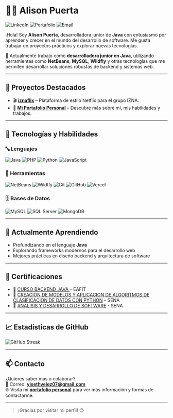 # 👩‍💻 Alison Puerta

[![LinkedIn](https://img.shields.io/badge/LinkedIn-0077B5?style=flat&logo=linkedin&logoColor=white)](https://www.linkedin.com/in/alison-puerta/)
[![Portafolio](https://img.shields.io/badge/Portafolio-Web-blueviolet?style=flat)](https://alison-puerta.vercel.app/)
[![Email](https://img.shields.io/badge/Email-yisethvelez07@gmail.com-D14836?style=flat&logo=gmail&logoColor=white)](mailto:yisethvelez07@gmail.com)

¡Hola! Soy **Alison Puerta**, desarrolladora junior de **Java** con entusiasmo por aprender y crecer en el mundo del desarrollo de software. Me gusta trabajar en proyectos prácticos y explorar nuevas tecnologías.

💼 Actualmente trabajo como **desarrolladora junior en Java**, utilizando herramientas como **NetBeans**, **MySQL**, **Wildfly** y otras tecnologías que me permiten desarrollar soluciones robustas de backend y sistemas web.

---

## 🚀 Proyectos Destacados

- 🎬 [**iznaflix**](https://iznaflix.vercel.app/) – Plataforma de estilo Netflix para el grupo IZNA.
- 💼 [**Mi Portafolio Personal**](https://alison-puerta.vercel.app/) – Descubre más sobre mí, mis habilidades y trabajos.

---

## 🧠 Tecnologías y Habilidades

### 🔤 Lenguajes
![Java](https://img.shields.io/badge/Java-007396?style=flat&logo=java&logoColor=white)
![PHP](https://img.shields.io/badge/PHP-777BB4?style=flat&logo=php&logoColor=white)
![Python](https://img.shields.io/badge/Python-3776AB?style=flat&logo=python&logoColor=white)
![JavaScript](https://img.shields.io/badge/JavaScript-F7DF1E?style=flat&logo=javascript&logoColor=black)

### 🧰 Herramientas
![NetBeans](https://img.shields.io/badge/NetBeans-1B6AC6?style=flat&logo=apache-netbeans-ide&logoColor=white)
![Wildfly](https://img.shields.io/badge/Wildfly-000000?style=flat&logo=wildfly&logoColor=white)
![Git](https://img.shields.io/badge/Git-F05032?style=flat&logo=git&logoColor=white)
![GitHub](https://img.shields.io/badge/GitHub-181717?style=flat&logo=github&logoColor=white)
![Vercel](https://img.shields.io/badge/Vercel-000000?style=flat&logo=vercel&logoColor=white)

### 🗄️ Bases de Datos
![MySQL](https://img.shields.io/badge/MySQL-4479A1?style=flat&logo=mysql&logoColor=white)
![SQL Server](https://img.shields.io/badge/SQL_Server-CC2927?style=flat&logo=microsoft-sql-server&logoColor=white)
![MongoDB](https://img.shields.io/badge/MongoDB-47A248?style=flat&logo=mongodb&logoColor=white)

---

## 🌱 Actualmente Aprendiendo

- Profundizando en el lenguaje **Java**
- Explorando frameworks modernos para el desarrollo web
- Mejores prácticas en diseño backend y arquitectura de software

---

## 📜 Certificaciones


- 🥇 [CURSO BACKEND JAVA ](#) – EAFIT
- 🥈 [CREACION DE MODELOS Y APLICACION DE ALGORITMOS DE CLASIFICACION DE DATOS CON PYTHON](#) – SENA
- 🥉 [ANALISIS Y DESARROLLO DE SOFTWARE](#) - SENA

---

## 📈 Estadísticas de GitHub

![GitHub Streak](https://github-readme-streak-stats.herokuapp.com/?user=YisethVelez000&theme=tokyonight&hide_border=false)

---

## 📫 Contacto

¿Quieres saber más o colaborar?  
📧 Correo: **yisethvelez07@gmail.com**  
🌐 Visita mi [**portafolio personal**](https://alison-puerta.vercel.app/) para ver más información y formas de contactarme.

---

> ¡Gracias por visitar mi perfil! 😊
